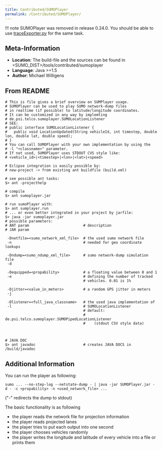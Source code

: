 ```yaml
---
title: Contributed/SUMOPlayer
permalink: /Contributed/SUMOPlayer/
---
```


!!! note
    SUMOPlayer was removed in release 0.24.0. You should be able to use [traceExporter.py](../Tools/TraceExporter.md) for the same task.

## Meta-Information

- **Location**: The build-file and the sources can be found in <SUMO_DIST\>/tools/contributed/sumoplayer
- **Language**: Java \>=1.5
- **Author**: Michael Willigens

## From README

    # This is file gives a brief overview on SUMPlayer usage.
    # SUMOPlayer can be used to play SUMO network-dump files
    # in realtime (if possible) to latitude/longitude coordinates.
    # It can be customized in any way by implemting
    # de.psi.telco.sumoplayer.SUMOLocationListener
    # SEE:
    # public interface SUMOLocationListener {
    #   public void LocationUpdated(String vehicleId, int timestep, double lon, double lat, double speed);
    # }
    # You can call SUMOPlayer with your own implementation by using the
    # -l "<classname>" parameter.
    # If not used, SUMOPlayer uses STDOUT CVS style like:
    # <vehicle_id>|<timestep>|<lon>|<lat>|<speed>

    # Eclipse integration is easily possible by:
    # new-project -> from existing ant buildfile (build.xml)

    # see possible ant tasks:
    $> ant -projecthelp

    # compile
    $> ant sumoplayer.jar

    # run sumoPlayer with:
    $> ant sumplayer.run
    # ... or even better integrated in your project by jarfile:
    $> java -jar sumoplayer.jar
    # possible parameters:
    # ANT param                         # description
    # JAR param

     -Dnetfile=<sumo_network_xml_file>  # the used sumo network file
     -n                                 # needed for geo coordinate lookups

     -Dndump=<sumo_ndump_xml_file>      # sumo network-dump simulation file
     -d

     -Dequipped=<propability>           # a floating value between 0 and 1
     -e                                 # defining the number of tracked
                                        # vehicles. 0.01 is 1%

     -Djitter=<value_in_meters>         # a random GPS jitter in meters
     -j

     -Dlistener=<full_java_classname>   # the used java implementation of
     -l                                 # SUMOLocationListener
                                        # default:
                                        # de.psi.telco.sumoplayer.SUMOPipedLocationListener
                                        #    (stdout CSV style data)



    # JAVA DOC
    $> ant javadoc                      # creates JAVA DOCS in /build/javadoc

## Additional Information

You can run the player as following:

```
sumo ... --no-step-log --netstate-dump - | java -jar SUMOPlayer.jar -d - -c <propability> -n <used_network_file> ...
```

("-" redirects the dump to stdout)

The basic functionality is as following

- the player reads the network file for projection information
- the player reads projected lanes
- the player tries to put each output into one second
- the player chooses vehicles randomly
- the player writes the longitude and latitude of every vehicle into a
  file or prints them